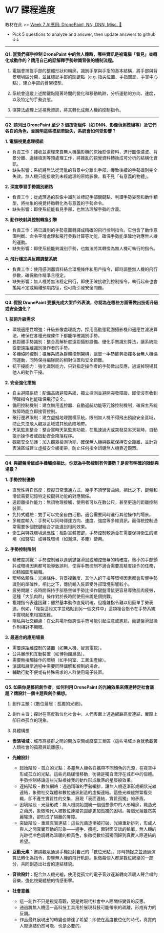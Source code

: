 # W7 課程進度

教材在此 >> [Week 7 AI應用: DronePaint, NN, DNN, Misc. 🚀](https://igrowth-edu.notion.site/Week-7-AI-DronePaint-NN-DNN-Misc-1c06d583015280ffa383e7be74b62dc5)

* Pick 5 questions to analyze and answer, then update answers to github ↓↓

---

**Q1. 當我們揮手控制 DronePaint 中的無人機時，哪些資訊是被電腦「看見」並轉化成動作的？請用自己的話解釋手勢辨識背後的機制流程。**

1. 電腦會捕捉手部的整體形狀和輪廓，識別手掌與手指的基本結構，將手部與背景環境區分開，並且標記手部的關鍵點（e.g. 指尖位置、手指關節、手掌中心點），建立手部的骨架模型。

2. 系統會追蹤上述關鍵點隨著時間的變化和移動軌跡，分析運動的方向、速度，以及特定的手勢姿態。

3. 演算法處理上述視覺資訊，將其轉化成無人機的控制指令。

---

**Q2. 請列出 DronePaint 至少 3 個技術組件（如 DNN、影像偵測模組等）及它們各自的角色，並說明這些模組若缺失，系統會如何受影響？**

**1. 電腦視覺處理模組**
   * 負責工作：接收並處理來自無人機攝影機的原始影像資料，進行圖像濾波、背景分離、邊緣檢測等預處理工作，將雜亂的視覺資料轉換成可分析的結構化資訊。
   * 缺失影響：系統將無法從混亂的背景中分離出手部，導致後續的手勢識別完全失效。無人機只能接收到未經處理的原始影像，看不見「有意義的物體」。

**2. 深度學習手勢識別網路**
   * 負責工作：從處理過的影像中識別並標記手部關鍵點、判讀手勢姿態和動作類型，將抽象的視覺特徵轉化為有意義的手勢命令。
   * 缺失影響：即使系統能看見手部，也無法理解手勢的含義。

**3. 動作映射與控制轉換引擎**
   * 負責工作：將已識別的手勢意圖轉譯成精確的飛行控制指令。它包含了動作意圖判斷、命令平滑處理和飛行參數計算等功能，確保手勢能準確地對應無人機的運動。
   * 缺失影響：即使系統能夠識別手勢，也無法將其轉換為無人機可執行的指令。

**4. 飛行穩定與反饋調整系統**
   * 負責工作：使用感測器資料結合環境條件和用戶指令，即時調整無人機的飛行參數，確保動作精準且穩定。
   * 缺失影響：無人機將無法穩定飛行，即使正確接收到控制指令，執行起來也會搖晃不定或偏離預期路徑，也可能引發安全問題。

---

**Q3. 假設 DronePaint 要擴充成大型戶外表演，你認為在哪些方面需做出技術升級或安全強化？**

**1. 技術升級需求**

* 環境適應性增強：升級影像處理能力，採用高動態範圍攝影機和適應性濾波算法，確保在各種光線條件下都能準確識別手勢。
* 長距離手勢識別：整合高解析度遠距攝影設備、優化手勢識別算法，讓系統能從更遠距離識別操作者的手勢。
* 多機協同控制：擴展系統為群體控制架構，讓單一手勢能夠指揮多台無人機協同運動，同時保持編隊間的相對位置和安全距離。
* 抗干擾能力：強化識別能力，只對指定操作者的手勢做出反應，過濾掉現場其他人的動作干擾。

**2. 安全強化措施**

* 自主避障系統：配備高級避障系統，獨立探測並避開突發障礙，即使沒有收到明確指令也能確保飛行安全。
* 備用控制機制：建立備用遙控器、自動返航功能等冗餘控制機制，確保主系統故障時能立即接管控制。
* 飛行邊界限制：建立虛擬地理圍欄系統，限制無人機不得飛出預設安全區域，防止失控飛入觀眾區域或其他危險地帶。
* 天氣監測整合：整合實時天氣監測功能，在風速過大或突發惡劣天氣時，自動提示操作者或啟動安全降落程序。
* 觀眾安全防護：加入觀眾檢測功能，確保無人機與觀眾保持安全距離，並針對表演區域建立虛擬安全緩衝帶，防止任何指令誤導無人機靠近觀眾。

---

**Q4. 與鍵盤滑鼠或手機觸控相比，你認為手勢控制有何優勢？是否有明確的限制與場景？**

**1. 手勢控制優勢**
  * 直覺性與自然度：模擬日常溝通方式，幾乎不須學習曲線。相比之下，鍵盤和滑鼠需要記憶特定按鍵與功能的對應關係。
  * 遠距離操作能力：無須物理接觸，使用者可以在數公尺，甚至更遠的距離控制裝置。
  * 免持式體驗：雙手可以完全自由活動，適合需要同時進行其他操作的場景。
  * 多維度輸入：手勢可以同時傳達方向、速度、強度等多維資訊，而傳統控制通常需要多個按鍵組合才能達到相同效果。
  * 衛生與特殊環境適應性：相對實體按鍵，手勢控制較適合在需要保持衛生的環境（如醫院）或特殊環境（如潮濕、多塵）使用。

**2. 手勢控制限制**
  * 精確度挑戰：手勢控制難以達到鍵盤滑鼠或觸控螢幕的精確度。微小的手部顫抖或環境因素都可能導致誤判，使得手勢控制不適合需要高精度操作的任務，如精細圖形編輯。
  * 環境依賴性：光線條件、背景複雜度、其他人的干擾等環境因素都會影響手勢識別的準確性。相比之下，傳統輸入裝置受外部環境影響較小。
  * 疲勞問題：長時間保持手部懸空做手勢比操作鍵盤滑鼠更容易導致肌肉疲勞，這種「大肌肉群」操作對於長時間使用來說是個挑戰。
  * 複雜指令表達困難：雖然基本動作直覺明確，但複雜指令難以用簡單手勢表達。例如，「複製這段文字並粘貼到另一個文件中」這類複合指令在手勢系統中實現起來相當困難。
  * 隱私與社交顧慮：在公共場所做誇張手勢可能引起注意或尷尬，而鍵盤滑鼠操作則相對不顯眼。

**3. 最適合的應用場景**
  * 需要遠距離控制的裝置（如無人機、智慧電視）。
  * 公共展示和互動裝置（如博物館展品）。
  * 需要無接觸操作的環境（如手術室、工業生產線）。
  * 演講和展示過程中需要同時講解和控制的場合。
  * 輔助行動不便或有特殊需求的人群使用電子裝置。

---

**Q5. 如果你是藝術創作者，如何利用 DronePaint 的光繪效果來傳達特定社會議題？請設計一個主題與創作構想。**

1. 創作主題：《數位繭居：孤獨的光網》。

2. 創作主旨：探討在高度數位化社會中，人們表面上通過網路高度連結，實際上卻日益孤立的現象。

3. 具體構想

  * **表演場域**：城市高樓群之間的開放空間或廢棄工業區（這些場域本身就承載著人類社會的孤寂與疏離感）。
  
  * **光繪設計**
    * 起始階段 - 孤立的光點：多臺無人機各自攜帶不同顏色的光源，在夜空中形成孤立的光點。這些光點緩慢移動，彷彿是獨自漂浮在城市中的個體。手勢控制將讓這些光點根據我的動作形成散落的星辰般效果。
    * 連結階段 - 數位網絡：通過精確的手勢編排，讓無人機逐漸形成網狀光線連結，象徵社交媒體和數位通訊創造的虛擬連結。這些光線雖然繁複交織，卻不產生實質性的交集，展現「表面連結，實質孤獨」的矛盾。
    * 困境階段 - 光繭形成：無人機開始圍繞一個個想像中的人形輪廓，織造光之繭房，象徵現代人被數位連結包圍卻更加孤獨的困境。每個光繭雖然美麗璀璨，卻形成了隔離的屏障。
    * 突破階段 - 重建真實連結：這些光繭逐漸被打破、光線重新排列，形成人與人之間真實互動的形象——握手、擁抱、面對面交談的輪廓。無人機的光跡從冷色調轉為溫暖的橙黃色，象徵從數位孤獨回歸到真實人際連結的希望。
  
  * **互動元素**：邀請觀眾通過手機投射自己的「數位光點」，即時捕捉之並通過演算法轉化為指令，影響無人機的飛行軌跡。象徵每個人都是數位網絡的一部分，共同創造出社會的連結樣貌。
  
  * **音效設計**：配合無人機光繪，使用從孤立的電子音效逐漸轉向溫暖人聲合唱的音樂，強化視覺體驗的情感衝擊。
  
  * **社會意義**
    * 這一創作不只是視覺奇觀，更是對現代社會中人際關係變質的反思。
    * 通過將無人機這一高科技工具用於展現科技可能帶來的疏離，形成有力的反諷。
    * 作品最終展現出的轉變也傳達了希望：即使在高度數位化的時代，真實的人際連結仍然可能，也是必要的。
